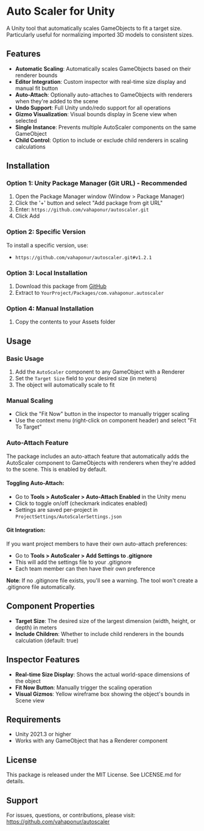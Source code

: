 # Auto Scaler for Unity

A Unity tool that automatically scales GameObjects to fit a target size. Particularly useful for normalizing imported 3D models to consistent sizes.

## Features

- **Automatic Scaling**: Automatically scales GameObjects based on their renderer bounds
- **Editor Integration**: Custom inspector with real-time size display and manual fit button
- **Auto-Attach**: Optionally auto-attaches to GameObjects with renderers when they're added to the scene
- **Undo Support**: Full Unity undo/redo support for all operations
- **Gizmo Visualization**: Visual bounds display in Scene view when selected
- **Single Instance**: Prevents multiple AutoScaler components on the same GameObject
- **Child Control**: Option to include or exclude child renderers in scaling calculations

## Installation

### Option 1: Unity Package Manager (Git URL) - Recommended
1. Open the Package Manager window (Window > Package Manager)
2. Click the '+' button and select "Add package from git URL"
3. Enter: `https://github.com/vahaponur/autoscaler.git`
4. Click Add

### Option 2: Specific Version
To install a specific version, use:
- `https://github.com/vahaponur/autoscaler.git#v1.2.1`

### Option 3: Local Installation
1. Download this package from [GitHub](https://github.com/vahaponur/autoscaler)
2. Extract to `YourProject/Packages/com.vahaponur.autoscaler`

### Option 4: Manual Installation
1. Copy the contents to your Assets folder

## Usage

### Basic Usage
1. Add the `AutoScaler` component to any GameObject with a Renderer
2. Set the `Target Size` field to your desired size (in meters)
3. The object will automatically scale to fit

### Manual Scaling
- Click the "Fit Now" button in the inspector to manually trigger scaling
- Use the context menu (right-click on component header) and select "Fit To Target"

### Auto-Attach Feature
The package includes an auto-attach feature that automatically adds the AutoScaler component to GameObjects with renderers when they're added to the scene. This is enabled by default.

#### Toggling Auto-Attach:
- Go to **Tools > AutoScaler > Auto-Attach Enabled** in the Unity menu
- Click to toggle on/off (checkmark indicates enabled)
- Settings are saved per-project in `ProjectSettings/AutoScalerSettings.json`

#### Git Integration:
If you want project members to have their own auto-attach preferences:
- Go to **Tools > AutoScaler > Add Settings to .gitignore**
- This will add the settings file to your .gitignore
- Each team member can then have their own preference

**Note**: If no .gitignore file exists, you'll see a warning. The tool won't create a .gitignore file automatically.

## Component Properties

- **Target Size**: The desired size of the largest dimension (width, height, or depth) in meters
- **Include Children**: Whether to include child renderers in the bounds calculation (default: true)

## Inspector Features

- **Real-time Size Display**: Shows the actual world-space dimensions of the object
- **Fit Now Button**: Manually trigger the scaling operation
- **Visual Gizmos**: Yellow wireframe box showing the object's bounds in Scene view

## Requirements

- Unity 2021.3 or higher
- Works with any GameObject that has a Renderer component

## License

This package is released under the MIT License. See LICENSE.md for details.

## Support

For issues, questions, or contributions, please visit:
https://github.com/vahaponur/autoscaler